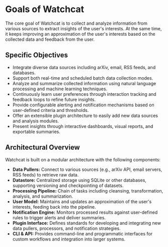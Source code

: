 # Goals of Watchcat

The core goal of Watchcat is to collect and analyze information from various sources to extract insights of the user's interests. At the same time, it keeps improving an approximation of the user's interests based on the collected data and feedback from the user.

## Specific Objectives

- Integrate diverse data sources including arXiv, email, RSS feeds, and databases.
- Support both real-time and scheduled batch data collection modes.
- Analyze and summarize collected information using natural language processing and machine learning techniques.
- Continuously learn user preferences through interaction tracking and feedback loops to refine future insights.
- Provide configurable alerting and notification mechanisms based on user-defined criteria and thresholds.
- Offer an extensible plugin architecture to easily add new data sources and analysis modules.
- Present insights through interactive dashboards, visual reports, and exportable summaries.

## Architectural Overview

Watchcat is built on a modular architecture with the following components:

- **Data Pullers:** Connect to various sources (e.g., arXiv API, email servers, RSS feeds) to retrieve raw data.
- **Datastore:** Centralized storage using SQLite or other databases, supporting versioning and checkpointing of datasets.
- **Processing Pipeline:** Chain of tasks including cleansing, transformation, analysis, and summarization.
- **User Model:** Maintains and updates an approximation of the user's interests, feeding back into the pipeline.
- **Notification Engine:** Monitors processed results against user-defined rules to trigger alerts and deliver summaries.
- **Plugin Interface:** Defines standards for developing and integrating new data pullers, processors, and notification strategies.
- **CLI & API:** Provides command-line and programmatic interfaces for custom workflows and integration into larger systems.
